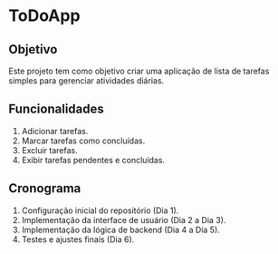 
# ToDoApp

## Objetivo
Este projeto tem como objetivo criar uma aplicação de lista de tarefas simples para gerenciar atividades diárias.

## Funcionalidades
1. Adicionar tarefas.
2. Marcar tarefas como concluídas.
3. Excluir tarefas.
4. Exibir tarefas pendentes e concluídas.

## Cronograma
1. Configuração inicial do repositório (Dia 1).
2. Implementação da interface de usuário (Dia 2 a Dia 3).
3. Implementação da lógica de backend (Dia 4 a Dia 5).
4. Testes e ajustes finais (Dia 6).
